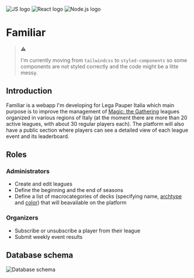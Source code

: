 ![JS logo](https://i.imgur.com/tvJMlaz.png)
![React logo](https://i.imgur.com/6srbJj2.png)
![Node.js logo](https://i.imgur.com/fhQkhYw.png)

# Familiar

> ⚠️
> 
> I'm currently moving from `tailwindcss` to `styled-components` so some components are not styled correctly and the code might be a litte messy.

## Introduction
Familiar is a webapp I'm developing for Lega Pauper Italia which main purpose is to improve the management of [Magic: the Gathering](https://en.wikipedia.org/wiki/Magic:_The_Gathering) leagues organized in various regions of Italy (at the moment there are more than 20 active leagues, with about 30 regular players each). 
The platform will also have a public section where players can see a detailed view of each league event and its leaderboard.

## Roles

### Administrators  
- Create and edit leagues
- Define the beginning and the end of seasons
- Define a list of macrocategories of decks (specifying name, [archtype](https://mtg.fandom.com/wiki/Archetype) and [color](https://mtg.fandom.com/wiki/Color)) that will beavailable on the platform 

### Organizers 
- Subscribe or unsubscribe a player from their league
- Submit weekly event results

## Database schema
![Database schema](https://i.imgur.com/K72seh0.png)
